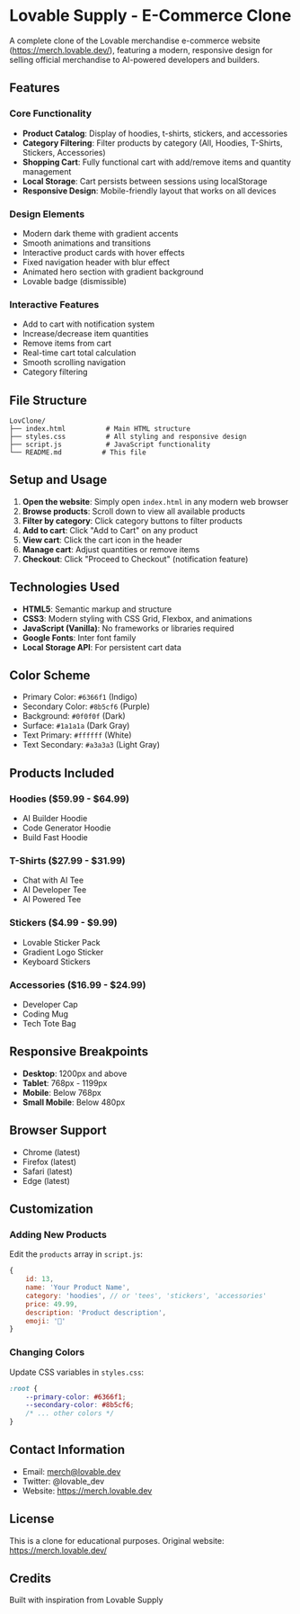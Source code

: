 # Lovable Supply - E-Commerce Clone

A complete clone of the Lovable merchandise e-commerce website (https://merch.lovable.dev/), featuring a modern, responsive design for selling official merchandise to AI-powered developers and builders.

## Features

### Core Functionality
- **Product Catalog**: Display of hoodies, t-shirts, stickers, and accessories
- **Category Filtering**: Filter products by category (All, Hoodies, T-Shirts, Stickers, Accessories)
- **Shopping Cart**: Fully functional cart with add/remove items and quantity management
- **Local Storage**: Cart persists between sessions using localStorage
- **Responsive Design**: Mobile-friendly layout that works on all devices

### Design Elements
- Modern dark theme with gradient accents
- Smooth animations and transitions
- Interactive product cards with hover effects
- Fixed navigation header with blur effect
- Animated hero section with gradient background
- Lovable badge (dismissible)

### Interactive Features
- Add to cart with notification system
- Increase/decrease item quantities
- Remove items from cart
- Real-time cart total calculation
- Smooth scrolling navigation
- Category filtering

## File Structure

```
LovClone/
├── index.html          # Main HTML structure
├── styles.css          # All styling and responsive design
├── script.js           # JavaScript functionality
└── README.md          # This file
```

## Setup and Usage

1. **Open the website**: Simply open `index.html` in any modern web browser
2. **Browse products**: Scroll down to view all available products
3. **Filter by category**: Click category buttons to filter products
4. **Add to cart**: Click "Add to Cart" on any product
5. **View cart**: Click the cart icon in the header
6. **Manage cart**: Adjust quantities or remove items
7. **Checkout**: Click "Proceed to Checkout" (notification feature)

## Technologies Used

- **HTML5**: Semantic markup and structure
- **CSS3**: Modern styling with CSS Grid, Flexbox, and animations
- **JavaScript (Vanilla)**: No frameworks or libraries required
- **Google Fonts**: Inter font family
- **Local Storage API**: For persistent cart data

## Color Scheme

- Primary Color: `#6366f1` (Indigo)
- Secondary Color: `#8b5cf6` (Purple)
- Background: `#0f0f0f` (Dark)
- Surface: `#1a1a1a` (Dark Gray)
- Text Primary: `#ffffff` (White)
- Text Secondary: `#a3a3a3` (Light Gray)

## Products Included

### Hoodies ($59.99 - $64.99)
- AI Builder Hoodie
- Code Generator Hoodie
- Build Fast Hoodie

### T-Shirts ($27.99 - $31.99)
- Chat with AI Tee
- AI Developer Tee
- AI Powered Tee

### Stickers ($4.99 - $9.99)
- Lovable Sticker Pack
- Gradient Logo Sticker
- Keyboard Stickers

### Accessories ($16.99 - $24.99)
- Developer Cap
- Coding Mug
- Tech Tote Bag

## Responsive Breakpoints

- **Desktop**: 1200px and above
- **Tablet**: 768px - 1199px
- **Mobile**: Below 768px
- **Small Mobile**: Below 480px

## Browser Support

- Chrome (latest)
- Firefox (latest)
- Safari (latest)
- Edge (latest)

## Customization

### Adding New Products

Edit the `products` array in `script.js`:

```javascript
{
    id: 13,
    name: 'Your Product Name',
    category: 'hoodies', // or 'tees', 'stickers', 'accessories'
    price: 49.99,
    description: 'Product description',
    emoji: '🎨'
}
```

### Changing Colors

Update CSS variables in `styles.css`:

```css
:root {
    --primary-color: #6366f1;
    --secondary-color: #8b5cf6;
    /* ... other colors */
}
```

## Contact Information

- Email: merch@lovable.dev
- Twitter: @lovable_dev
- Website: https://merch.lovable.dev

## License

This is a clone for educational purposes. Original website: https://merch.lovable.dev/

## Credits

Built with inspiration from Lovable Supply
